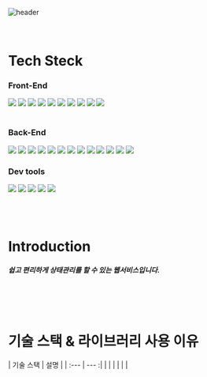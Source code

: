 ![header](https://capsule-render.vercel.app/api?type=waving&color=007aff&height=300&section=header&text=pin%20me-nl-&desc=Giga%20Jet&fontSize=90&fontColor=ffffff&animation=scaleIn)
<br />
<br />
<br />

<div>
<h1>Tech Steck</h1>
<h3>Front-End</h3>
<img src="https://img.shields.io/badge/React-161B22?style=flat&logo=React&logoColor=61DAFB"/> 
<img src="https://img.shields.io/badge/HTML5-161B22?style=flat&logo=HTML5&logoColor=E34F26"/>
<img src="https://img.shields.io/badge/JavaScript-161B22?style=flat&logo=JavaScript&logoColor=F7DF1E"/>
<img src="https://img.shields.io/badge/TypeScript-161B22?style=flat&logo=TypeScript&logoColor=3178C6"/>
<img src="https://img.shields.io/badge/SockJS-161B22?style=flat&logo=SockJS&logoColor=6DB33F"/>
<img src="https://img.shields.io/badge/STOMP-161B22?style=flat&logo=STOMP&logoColor=6DB33F"/>
<img src="https://img.shields.io/badge/styledComponents-161B22?style=flat&logo=styledcomponents&logoColor=DB7093"/>
<img src="https://img.shields.io/badge/axios-161B22?style=flat&logo=Axios&logoColor=5A29E4"/>
<img src="https://img.shields.io/badge/Framer-161B22?style=flat&logo=Framer&logoColor=0055ff"/>
<img src="https://img.shields.io/badge/ReactRouter-161B22?style=flat&logo=ReactRouter&logoColor=CA4245"/>
<br />
<br />
<h3>Back-End</h3>
<img src="https://img.shields.io/badge/Java-007396?style=flat-square&logo=Java&logoColor=white"/>
<img src="https://img.shields.io/badge/Spring-161B22?style=flat&logo=Spring&logoColor=6DB33F"/> 
<img src="https://img.shields.io/badge/SpringBoot-161B22?style=flat&logo=SpringBoot&logoColor=6DB33F"/>
<img src="https://img.shields.io/badge/SpringSecurity-161B22?style=flat&logo=SpringSecurity&logoColor=6DB33F"/>
<img src="https://img.shields.io/badge/SockJS-161B22?style=flat&logo=SockJS&logoColor=6DB33F"/>
<img src="https://img.shields.io/badge/STOMP-161B22?style=flat&logo=STOMP&logoColor=6DB33F"/>
<img src="https://img.shields.io/badge/MongoDB-161B22?style=flat&logo=MongoDB&logoColor=47A248"/>
<img src="https://img.shields.io/badge/MySQL-161B22?style=flat&logo=MySQL&logoColor=4479A1"/>
<img src="https://img.shields.io/badge/AmazonEC2-161B22?style=flat&logo=AmazonEC2&logoColor=FF9900"/>
<img src="https://img.shields.io/badge/AmazonS3-161B22?style=flat&logo=AmazonS3&logoColor=569A31"/>
<img src="https://img.shields.io/badge/AmazonRDS-161B22?style=flat&logo=AmazonRDS&logoColor=527FFF"/>
<img src="https://img.shields.io/badge/Redis-161B22?style=flat&logo=Redis&logoColor=DC382D"/>
<img src="https://img.shields.io/badge/Docker-161B22?style=flat&logo=Docker&logoColor=2496ED"/>

<br />
<h3>Dev tools</h3>
<img src="https://img.shields.io/badge/IntellijIDEA-161B22?style=flat&logo=IntellijIDEA&logoColor=000000"/>
<img src="https://img.shields.io/badge/Git-161B22?style=flat&logo=Git&logoColor=F05032"/>
<img src="https://img.shields.io/badge/GitHub-161B22?style=flat&logo=GitHub&logoColor=white"/>
<img src="https://img.shields.io/badge/Jira-161B22?style=flat&logo=Jira&logoColor=0052CC"/>
<img src="https://img.shields.io/badge/Google-161B22?style=flat&logo=Google&logoColor=4285F4"/>
</div>
<br />
<br />
<br />
<h1>Introduction</h1>
<h5>쉽고 편리하게 상태관리를 할 수 있는 웹서비스입니다.</h5>
<br />
<br />
<br />
<h1>기술 스택 & 라이브러리 사용 이유</h1>
| 기술 스택 | 설명 |
| :--- | --- :|
|  |  |
|  |  |
